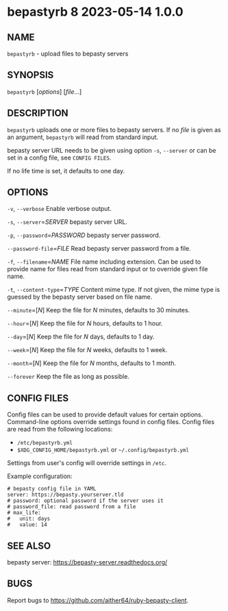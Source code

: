 # bepastyrb 8                       2023-05-14                             1.0.0

## NAME
`bepastyrb` - upload files to bepasty servers

## SYNOPSIS
`bepastyrb` [*options*] [*file*...]

## DESCRIPTION
`bepastyrb` uploads one or more files to bepasty servers. If no *file* is given
as an argument, `bepastyrb` will read from standard input.

bepasty server URL needs to be given using option `-s`, `--server` or can be
set in a config file, see `CONFIG FILES`.

If no life time is set, it defaults to one day.

## OPTIONS
`-v`, `--verbose`
  Enable verbose output.

`-s`, `--server`=*SERVER*
  bepasty server URL.

`-p`, `--password`=*PASSWORD*
  bepasty server password.

`--password-file`=*FILE*
  Read bepasty server password from a file.

`-f`, `--filename`=*NAME*
  File name including extension. Can be used to provide name for files read
  from standard input or to override given file name.

`-t`, `--content-type`=*TYPE*
  Content mime type. If not given, the mime type is guessed by the bepasty server
  based on file name.

`--minute`=[*N*]
  Keep the file for *N* minutes, defaults to 30 minutes.

`--hour`=[*N*]
  Keep the file for *N* hours, defaults to 1 hour.

`--day`=[*N*]
  Keep the file for *N* days, defaults to 1 day.

`--week`=[*N*]
  Keep the file for *N* weeks, defaults to 1 week.

`--month`=[*N*]
  Keep the file for *N* months, defaults to 1 month.

`--forever`
  Keep the file as long as possible.

## CONFIG FILES
Config files can be used to provide default values for certain options.
Command-line options override settings found in config files. Config files are
read from the following locations:

  - `/etc/bepastyrb.yml`
  - `$XDG_CONFIG_HOME/bepastyrb.yml` or `~/.config/bepastyrb.yml`

Settings from user's config will override settings in `/etc`.

Example configuration:

```
# bepasty config file in YAML
server: https://bepasty.yourserver.tld
# password: optional password if the server uses it
# password_file: read password from a file
# max_life:
#   unit: days
#   value: 14
```

## SEE ALSO
bepasty server: https://bepasty-server.readthedocs.org/

## BUGS
Report bugs to https://github.com/aither64/ruby-bepasty-client.

